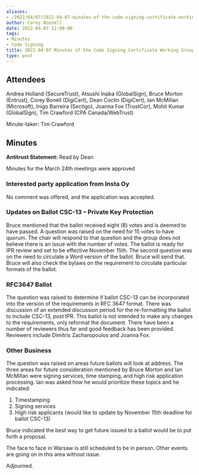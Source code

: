 ```yaml
---
aliases:
- /2022/04/07/2022-04-07-minutes-of-the-code-signing-certificate-working-group/
author: Corey Bonnell
date: 2022-04-07 12:00:00
tags:
- Minutes
- Code Signing
title: 2022-04-07 Minutes of the Code Signing Certificate Working Group
type: post
---
```


## Attendees

Andrea Holland (SecureTrust), Atsushi Inaba (GlobalSign), Bruce Morton (Entrust), Corey Bonell (DigiCert), Dean Coclin (DigiCert), Ian McMillan (Microsoft), Inigo Barreira (Sectigo), Joanna Fox (TrustCor), Mohit Kumar (GlobalSign), Tim Crawford (CPA Canada/WebTrust)

Minute-taker: Tim Crawford

## Minutes

**Antitrust Statement:** Read by Dean

Minutes for the March 24th meetings were approved

### Interested party application from Insta Oy

No comment was offered, and the application was accepted.

### Updates on Ballot CSC-13 – Private Key Protection

Bruce mentioned that the ballot received eight (8) votes and is deemed to have passed. A question was raised on the need for 15 votes to have quorum. The chair will respond to that question and the group does not believe there is an issue with the number of votes. The ballot is ready for IPR review and set to be effective November 15th. The second question was on the need to circulate a Word version of the ballot. Bruce will send that. Bruce will also check the bylaws on the requirement to circulate particular formats of the ballot.

### RFC3647 Ballot

The question was raised to determine if ballot CSC-13 can be incorporated into the version of the requirements in RFC 3647 format. There was discussion of an extended discussion period for the re-formatting the ballot to include CSC-13, post IPR. This ballot is not intended to make any changes to the requirements, only reformat the document. There have been a number of reviewers thus far and good feedback has been provided. Reviewers include Dimitris Zacharopoulos and Joanna Fox.

### Other Business

The question was raised on areas future ballots will look at address. The three areas for future consideration mentioned by Bruce Morton and Ian McMillan were signing services, time stamping, and high risk application processing. Ian was asked how he would prioritize these topics and he indicated:

1. Timestamping
1. Signing services
1. High risk applicants (would like to update by November 15th deadline for ballot CSC-13)

Bruce indicated the best way to get future issued to a ballot would be to put forth a proposal.

The face to face in Warsaw is still scheduled to be in person. Other events are going on in this area without issue.

Adjourned.